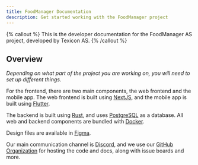 ```yaml
---
title: FoodManager Documentation
description: Get started working with the FoodManager project
---
```



{% callout %}
This is the developer documentation for the FoodManager AS project, developed by Texicon AS.
{% /callout %}

## Overview

*Depending on what part of the project you are working on, you will need to set up different 
things.*

For the frontend, there are two main components, the web frontend and the mobile app. The web 
frontend is built using [NextJS](https://nextjs.org/), and the mobile app is built using
[Flutter](https://flutter.dev/).

The backend is built using [Rust](https://www.rust-lang.org/), and uses
[PostgreSQL](https://www.postgresql.org/) as a database. All web and backend components are bundled with [Docker](https://www.docker.com/).

Design files are available in [Figma](https://www.figma.com/).

Our main communication channel is [Discord](https://discord.com/), and we use our 
[GitHub Organization](https://github.com/Texicon-AS) for hosting the code and docs, along with 
issue boards and more.
